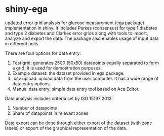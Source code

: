 # shiny-ega
updated error grid analysis for glucose measurement (ega package) implementation in shiny. It includes Parkes (consensus) for type 1 diabetes and type 2 diabetes and Clarkes error grids along with tools to import, analyze and export the data. The package also enables usage of input data in different units.

There are four options for data entry:
1. Test grid: generates 2500 (50x50) datapoints equally separated to form a grid. It is used for demostration purpuses.
2. Example dataset: the dataset provided in ega package.
3. .csv upload: upload data from the user computer. It has a wide range of data entry options.
4. Manual data entry: simple data entry tool based on Ace Editor.

Data analysis includes criteria set by ISO 15197:2013:
1. Number of datapoints
2. Share of datapoints in relevant zones

Data export can be done through either export of the dataset (with zone labels) or export of the graphical representation of the data.
